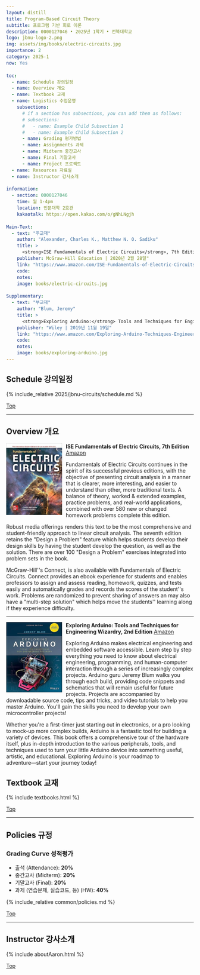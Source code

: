 ```yaml
---
layout: distill
title: Program-Based Circuit Theory
subtitle: 프로그램 기반 회로 이론
description: 0000127046 • 2025년 1학기 • 전북대학교
logo: jbnu-logo-2.png
img: assets/img/books/electric-circuits.jpg
importance: 2
category: 2025-1
now: Yes

toc:
  - name: Schedule 강의일정
  - name: Overview 개요
  - name: Textbook 교재
  - name: Logistics 수업운영
    subsections:
      # if a section has subsections, you can add them as follows:
      # subsections:
      #   - name: Example Child Subsection 1
      #   - name: Example Child Subsection 2
      - name: Grading 평가방법
      - name: Assignments 과제
      - name: Midterm 중간고사
      - name: Final 기말고사
      - name: Project 프로젝트
  - name: Resources 자료실
  - name: Instructor 강사소개

information:
  - section: 0000127046
    time: 월 1-4pm
    location: 인문대학 2호관
    kakaotalk: https://open.kakao.com/o/gNhLNgjh

Main-Text:
  - text: "주교재"
    author: "Alexander, Charles K., Matthew N. O. Sadiku"
    title: >
      <strong>ISE Fundamentals of Electric Circuits</strong>, 7th Edition
    publisher: McGraw-Hill Education | 2020년 2월 28일"
    link: "https://www.amazon.com/ISE-Fundamentals-of-Electric-Circuits/dp/1260570797"
    code:
    notes:
    image: books/electric-circuits.jpg

Supplementary:
  - text: "부교재"
    author: "Blum, Jeremy"
    title: >
      <strong>Exploring Arduino:</strong> Tools and Techniques for Engineering Wizardry, 2nd Edition
    publisher: "Wiley | 2019년 11월 19일"
    link: "https://www.amazon.com/Exploring-Arduino-Techniques-Engineering-Wizardry/dp/1119405378/"
    code:
    notes:
    image: books/exploring-arduino.jpg
---
```


## Schedule 강의일정

{% include_relative 2025/jbnu-circuits/schedule.md %}

<a class="btncv" href="#">Top</a>

---

## Overview 개요

<img style="float: left; width: 150px; margin: 0 10px 10px 0;" src="/assets/img/books/electric-circuits.jpg" />

<strong>ISE Fundamentals of Electric Circuits, 7th Edition</strong> <a href="https://www.amazon.com/ISE-Fundamentals-of-Electric-Circuits/dp/1260570797">Amazon</a>

Fundamentals of Electric Circuits continues in the spirit of its successful previous editions, with the objective of presenting circuit analysis in a manner that is clearer, more interesting, and easier to understand than other, more traditional texts. A balance of theory, worked & extended examples, practice problems, and real-world applications, combined with over 580 new or changed homework problems complete this edition.

Robust media offerings renders this text to be the most comprehensive and student-friendly approach to linear circuit analysis. The seventh edition retains the "Design a Problem" feature which helps students develop their design skills by having the student develop the question, as well as the solution. There are over 100 "Design a Problem" exercises integrated into problem sets in the book.

McGraw-Hill''s Connect, is also available with Fundamentals of Electric Circuits. Connect provides an ebook experience for students and enables professors to assign and assess reading, homework, quizzes, and tests easily and automatically grades and records the scores of the student''s work. Problems are randomized to prevent sharing of answers an may also have a "multi-step solution" which helps move the students'' learning along if they experience difficulty.

---

<img style="float: left; width: 150px; margin: 0 10px 10px 0;" src="/assets/img/books/exploring-arduino.jpg" />

<strong>Exploring Arduino: Tools and Techniques for Engineering Wizardry, 2nd Edition</strong> <a href="https://www.amazon.com/Exploring-Arduino-Techniques-Engineering-Wizardry/dp/1119405378">Amazon</a>

Exploring Arduino makes electrical engineering and embedded software accessible. Learn step by step everything you need to know about electrical engineering, programming, and human-computer interaction through a series of increasingly complex projects. Arduino guru Jeremy Blum walks you through each build, providing code snippets and schematics that will remain useful for future projects. Projects are accompanied by downloadable source code, tips and tricks, and video tutorials to help you master Arduino. You'll gain the skills you need to develop your own microcontroller projects!

Whether you're a first-timer just starting out in electronics, or a pro looking to mock-up more complex builds, Arduino is a fantastic tool for building a variety of devices. This book offers a comprehensive tour of the hardware itself, plus in-depth introduction to the various peripherals, tools, and techniques used to turn your little Arduino device into something useful, artistic, and educational. Exploring Arduino is your roadmap to adventure―start your journey today!

## Textbook 교재

{% include textbooks.html %}

<a class="btncv" href="#">Top</a>

---

## Policies 규정

### Grading Curve 성적평가

- 출석 (Attendance): **20%**
- 중간고사 (Midterm): **20%**
- 기말고사 (Final): **20%**
- 과제 (연습문제, 실습코드, 등) (HW): **40%**

{% include_relative common/policies.md %}

<a class="btncv" href="#">Top</a>

---

## Instructor 강사소개

{% include aboutAaron.html %}

<a class="btncv" href="#">Top</a>
